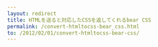 ```yaml
---
layout: redirect 
title: HTMLを送ると対応したCSSを返してくれるbear CSS
permalink: /convert-htmltocss-bear_css.html
to: /2012/02/01/convert-htmltocss-bear-css/
---
```

